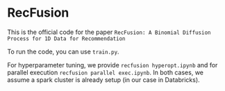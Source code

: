 # RecFusion

This is the official code for the paper `RecFusion: A Binomial Diffusion Process for 1D Data
for Recommendation`


To run the code, you can use `train.py`. 

For hyperparameter tuning, we provide `recfusion hyperopt.ipynb` and for parallel execution `recfusion parallel exec.ipynb`. In both cases, we assume a spark cluster is already setup (in our case in Databricks).


